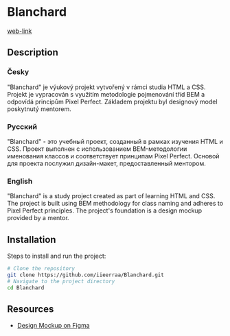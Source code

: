 # Blanchard

 [web-link](iieerraa.github.io/Blanchard/)

## Description

### Česky
"Blanchard" je výukový projekt vytvořený v rámci studia HTML a CSS. Projekt je vypracován s využitím metodologie pojmenování tříd BEM a odpovídá principům Pixel Perfect. Základem projektu byl designový model poskytnutý mentorem.

### Русский
"Blanchard" - это учебный проект, созданный в рамках изучения HTML и CSS. Проект выполнен с использованием BEM-методологии именования классов и соответствует принципам Pixel Perfect. Основой для проекта послужил дизайн-макет, предоставленный ментором.

### English
"Blanchard" is a study project created as part of learning HTML and CSS. The project is built using BEM methodology for class naming and adheres to Pixel Perfect principles. The project's foundation is a design mockup provided by a mentor.

## Installation
Steps to install and run the project:

```bash
# Clone the repository
git clone https://github.com/iieerraa/Blanchard.git
# Navigate to the project directory
cd Blanchard
```

## Resources

- [Design Mockup on Figma](https://www.figma.com/file/tj7JfWXXpd5poySBgaW1nL/Blanchard-(new)?node-id=0-1&t=MOMKIhLS4HMUUK2k-0)
